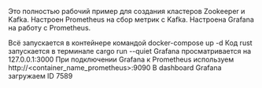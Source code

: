Это полностью рабочий пример для создания кластеров Zookeeper и Kafka.
Настроен Prometheus на сбор метрик с Kafka.
Настроена Grafana на работу с Prometheus. 

Всё запускается в контейнере командой docker-compose up -d
Код rust запускается в терминале cargo run --quiet
Grafana просматривается на 127.0.0.1:3000
При подключении Grafana к Prometheus используем http://<container_name_prometheus>:9090
В dashboard Grafana загружаем ID 7589
